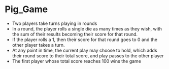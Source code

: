 # Pig_Game
<ul>
  <li>Two players take turns playing in rounds</li>
  <li>In a round, the player rolls a single die as many times as they wish, with the sum of their results becoming their score for that round.</li>
  <li>If the player rolls a 1, then their score for that round goes to 0 and the other player takes a turn.</li>
  <li>At any point in time, the current play may choose to hold, which adds their round score to their total score, and play passes to the other player</li>
  <li>The first player whose total score reaches 100 wins the game</li>
</ul>
